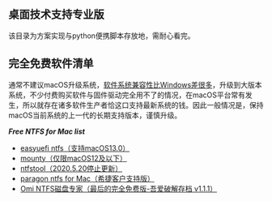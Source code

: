 ## 桌面技术支持专业版

该目录为方案实现与python便携脚本存放地，需耐心看完。

## 完全免费软件清单

通常不建议macOS升级系统，[软件系统兼容性比Windows差很多](https://www.zhihu.com/question/21441309/answer/1660319199)，升级到大版本系统，不少付费购买软件与固件驱动完全用不了的情况，在macOS平台常有发生，所以就存在诸多软件生产者恰这口支持最新系统的钱。因此一般情况是，保持macOS当前系统的上一代的长期支持版本，谨慎升级。

***Free NTFS for Mac list***

* [easyuefi ntfs（支持macOS13.0）](https://www.easyuefi.com/ntfs-for-mac/ntfs-for-mac.html)
* [mounty（仅限macOS12及以下）](https://mounty.app)
* [ntfstool（2020.5.20停止更新）](https://ntfstool.com)
* [paragon ntfs for Mac（希捷客户支持版）](https://www.seagate.com/cn/zh/support/software/paragon/#downloads)
* [Omi NTFS磁盘专家（最后的完全免费版-吾爱破解存档 v1.1.1）](https://www.52pojie.cn/thread-1513314-1-1.html)






